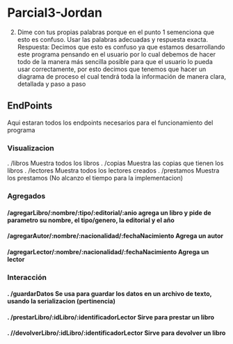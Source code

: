 # Parcial3-Jordan
2. Dime con tus propias palabras porque en el punto 1 semenciona que esto es confuso. Usar las palabras adecuadas y respuesta exacta.
Respuesta: Decimos que esto es confuso ya que estamos desarrollando este programa pensando en el usuario por lo cual debemos de hacer todo de la manera más sencilla posible para que el usuario lo pueda usar correctamente, por esto decimos que tenemos que hacer un diagrama de proceso el cual tendrá toda la información de manera clara, detallada y paso a paso

## EndPoints
Aqui estaran todos los endpoints necesarios para el funcionamiento del programa
### Visualizacion
. /libros Muestra todos los libros
. /copias Muestra las copias que tienen los libros
. /lectores Muestra todos los lectores creados
. /prestamos Muestra los prestamos (No alcanzo el tiempo para la implementacion)

### Agregados
#### /agregarLibro/:nombre/:tipo/:editorial/:anio agrega un libro y pide de parametro su nombre, el tipo/genero, la editorial y el año
#### /agregarAutor/:nombre/:nacionalidad/:fechaNacimiento Agrega un autor
#### /agregarLector/:nombre/:nacionalidad/:fechaNacimiento Agrega un lector

### Interacción
#### . /guardarDatos Se usa para guardar los datos en un archivo de texto, usando la serializacion (pertinencia)
#### . /prestarLibro/:idLibro/:identificadorLector Sirve para prestar un libro
#### . //devolverLibro/:idLibro/:identificadorLector Sirve para devolver un libro
